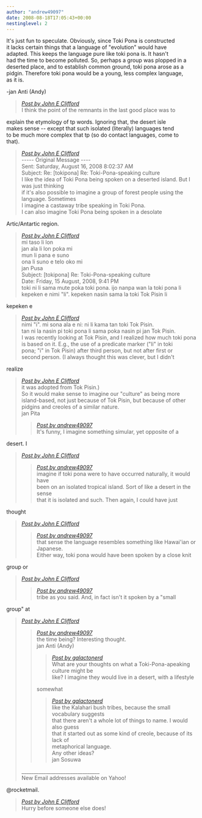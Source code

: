 ```yaml
---
author: "andrew49097"
date: 2008-08-18T17:05:43+00:00
nestinglevel: 2
---
```

It's just fun to speculate. Obviously, since Toki Pona is constructed  
it lacks certain things that a language of "evolution" would have  
adapted. This keeps the language pure like toki pona is. It hasn't  
had the time to become polluted. So, perhaps a group was plopped in a  
deserted place, and to establish common ground, toki pona arose as a  
pidgin. Therefore toki pona would be a young, less complex language,  
as it is.  
  
\-jan Anti (Andy)  

> [_Post by John E Clifford_](/gjxvkZAY/toki-pona-speaking-culture#post7)  
> I think the point of the remnants in the last good place was to  
> 

explain the etymology of tp words. Ignoring that, the desert isle  
makes sense -- except that such isolated (literally) languages tend  
to be much more complex that tp (so do contact languages, come to  
that).  

> [_Post by John E Clifford_](/gjxvkZAY/toki-pona-speaking-culture#post7)  
> \----- Original Message ----  
> Sent: Saturday, August 16, 2008 8:02:37 AM  
> Subject: Re: \[tokipona\] Re: Toki-Pona-speaking culture  
> I like the idea of Toki Pona being spoken on a deserted island. But I was just thinking  
> if it's also possible to imagine a group of forest people using the language. Sometimes  
> I imagine a castaway tribe speaking in Toki Pona.  
> I can also imagine Toki Pona being spoken in a desolate  
> 

Artic/Antartic region.  

> [_Post by John E Clifford_](/gjxvkZAY/toki-pona-speaking-culture#post7)  
> mi taso li lon  
> jan ala li lon poka mi  
> mun li pana e suno  
> ona li suno e telo oko mi  
> jan Pusa  
> Subject: \[tokipona\] Re: Toki-Pona-speaking culture  
> Date: Friday, 15 August, 2008, 9:41 PM  
> toki ni li sama mute poka toki pona. ijo nanpa wan la toki pona li  
> kepeken e nimi "li". kepeken nasin sama la toki Tok Pisin li  
> 

kepeken e  

> [_Post by John E Clifford_](/gjxvkZAY/toki-pona-speaking-culture#post7)  
> nimi "i". mi sona ala e ni: ni li kama tan toki Tok Pisin.  
> tan ni la nasin pi toki pona li sama poka nasin pi jan Tok Pisin.  
> I was recently looking at Tok Pisin, and I realized how much toki pona  
> is based on it. E.g., the use of a predicate marker ("li" in toki  
> pona; "i" in Tok Pisin) after third person, but not after first or  
> second person. (I always thought this was clever, but I didn't  
> 

realize  

> [_Post by John E Clifford_](/gjxvkZAY/toki-pona-speaking-culture#post7)  
> it was adopted from Tok Pisin.)  
> So it would make sense to imagine our "culture" as being more  
> island-based, not just because of Tok Pisin, but because of other  
> pidgins and creoles of a similar nature.  
> jan Pita  
> 
> > [_Post by andrew49097_](/gjxvkZAY/toki-pona-speaking-culture#post2)  
> > It's funny, I imagine something simular, yet opposite of a  
> > 
> 
> 

desert. I  

> [_Post by John E Clifford_](/gjxvkZAY/toki-pona-speaking-culture#post7)  
> 
> > [_Post by andrew49097_](/gjxvkZAY/toki-pona-speaking-culture#post2)  
> > imagine if toki pona were to have occurred naturally, it would have  
> > been on an isolated tropical island. Sort of like a desert in the sense  
> > that it is isolated and such. Then again, I could have just  
> > 
> 
> 

thought  

> [_Post by John E Clifford_](/gjxvkZAY/toki-pona-speaking-culture#post7)  
> 
> > [_Post by andrew49097_](/gjxvkZAY/toki-pona-speaking-culture#post2)  
> > that sense the language resembles something like Hawai'ian or Japanese.  
> > Either way, toki pona would have been spoken by a close knit  
> > 
> 
> 

group or  

> [_Post by John E Clifford_](/gjxvkZAY/toki-pona-speaking-culture#post7)  
> 
> > [_Post by andrew49097_](/gjxvkZAY/toki-pona-speaking-culture#post2)  
> > tribe as you said. And, in fact isn't it spoken by a "small  
> > 
> 
> 

group" at  

> [_Post by John E Clifford_](/gjxvkZAY/toki-pona-speaking-culture#post7)  
> 
> > [_Post by andrew49097_](/gjxvkZAY/toki-pona-speaking-culture#post2)  
> > the time being? Interesting thought.  
> > jan Anti (Andy)  
> > 
> > > [_Post by galactonerd_](/gjxvkZAY/toki-pona-speaking-culture#post1)  
> > > What are your thoughts on what a Toki-Pona-apeaking culture might be  
> > > like? I imagine they would live in a desert, with a lifestyle  
> > > 
> > 
> > somewhat  
> > 
> > > [_Post by galactonerd_](/gjxvkZAY/toki-pona-speaking-culture#post1)  
> > > like the Kalahari bush tribes, because the small vocabulary suggests  
> > > that there aren't a whole lot of things to name. I would also guess  
> > > that it started out as some kind of creole, because of its lack of  
> > > metaphorical language.  
> > > Any other ideas?  
> > > jan Sosuwa  
> > > 
> > 
> > 
> 
> \_\_\_\_\_\_\_\_\_\_\_\_\_\_\_\_\_\_\_\_\_\_\_\_\_\_\_\_\_\_\_\_  
> New Email addresses available on Yahoo!  
> 

@rocketmail.  

> [_Post by John E Clifford_](/gjxvkZAY/toki-pona-speaking-culture#post7)  
> Hurry before someone else does!  
>
